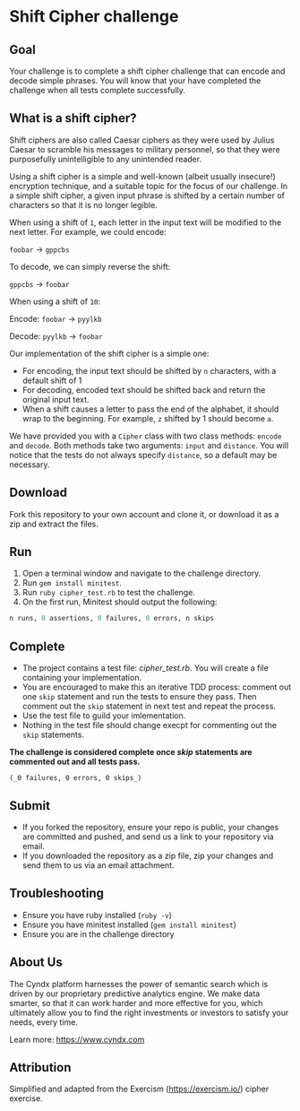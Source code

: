 Shift Cipher challenge
======================

## Goal

Your challenge is to complete a shift cipher challenge that can encode and
decode simple phrases.  You will know that your have completed the challenge
when all tests complete successfully.

## What is a shift cipher?

Shift ciphers are also called Caesar ciphers as they were used by Julius Caesar
to scramble his messages to military personnel, so that they were purposefully
unintelligible to any unintended reader.

Using a shift cipher is a simple and well-known (albeit usually insecure!)
encryption technique, and a suitable topic for the focus of our challenge. In a
simple shift cipher, a given input phrase is shifted by a certain number of
characters so that it is no longer legible.

When using a shift of `1`, each letter in the input text will be modified to
the next letter. For example, we could encode:

`foobar` -> `gppcbs`

To decode, we can simply reverse the shift:

`gppcbs` -> `foobar`

When using a shift of `10`:

Encode: `foobar` -> `pyylkb`

Decode: `pyylkb` -> `foobar`

Our implementation of the shift cipher is a simple one:

- For encoding, the input text should be shifted by `n` characters, with a
  default shift of 1
- For decoding, encoded text should be shifted back and return the original
  input text.
- When a shift causes a letter to pass the end of the alphabet, it should wrap
  to the beginning. For example, `z` shifted by 1 should become `a`.

We have provided you with a `Cipher` class with two class methods: `encode`
and `decode`.  Both methods take two arguments: `input` and `distance`. You
will notice that the tests do not always specify `distance`, so a default may
be necessary.

## Download

Fork this repository to your own account and clone it, or download it as a zip
and extract the files.

## Run

1. Open a terminal window and navigate to the challenge directory.
2. Run `gem install minitest`.
3. Run `ruby cipher_test.rb` to test the challenge.
4. On the first run, Minitest should output the following:

```ruby
n runs, 0 assertions, 0 failures, 0 errors, n skips
```

## Complete

- The project contains a test file: _cipher_test.rb_. You will create a file
  containing your implementation.
- You are encouraged to make this an iterative TDD process: comment out one
  `skip` statement and run the tests to ensure they pass. Then comment out the
  `skip` statement in next test and repeat the process.
- Use the test file to guild your imlementation.
- Nothing in the test file should change execpt for commenting out the `skip`
  statements.

**The challenge is considered complete once _skip_ statements are commented
out and all tests pass.**

```
(_0 failures, 0 errors, 0 skips_)
```

## Submit

- If you forked the repository, ensure your repo is public, your changes are
  committed and pushed, and send us a link to your repository via email.
- If you downloaded the repository as a zip file, zip your changes and send
  them to us via an email attachment.

## Troubleshooting

- Ensure you have ruby installed (`ruby -v`)
- Ensure you have minitest installed (`gem install minitest`)
- Ensure you are in the challenge directory

## About Us

The Cyndx platform harnesses the power of semantic search which is driven by
our proprietary predictive analytics engine. We make data smarter, so that it
can work harder and more effective for you, which ultimately allow you to find
the right investments or investors to satisfy your needs, every time.

Learn more: https://www.cyndx.com

## Attribution

Simplified and adapted from the Exercism (https://exercism.io/) cipher exercise.
